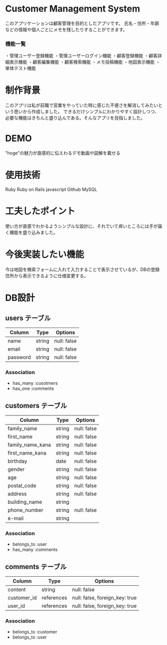 # Customer Management System
このアプリケーションは顧客管理を目的としたアプリです。
氏名・住所・年齢などの情報や個人ごとにメモを残したりすることができます。

### 機能一覧
・管理ユーザー登録機能
・管理ユーザーログイン機能
・顧客登録機能
・顧客詳細表示機能
・顧客編集機能
・顧客検索機能
・メモ投稿機能
・地図表示機能
・単体テスト機能

# 制作背景
このアプリは私が前職で営業をやっていた時に感じた不便さを解消してみたいという思いから作成しました。
できるだけシンプルにわかりやすく設計しつつ、必要な機能はきちんと盛り込んである。そんなアプリを目指しました。

# DEMO
"hoge"の魅力が直感的に伝えわるデモ動画や図解を載せる

# 使用技術
Ruby
Ruby on Rails
javascript
Github
MySQL

# 工夫したポイント
使い方が直感でわかるようシンプルな設計に、それでいて痒いところには手が届く機能を盛り込みました。

# 今後実装したい機能
今は地図を検索フォームに入れて入力することで表示させているが、DBの登録住所から表示できるように仕様変更する。

# DB設計

## users テーブル

| Column      | Type   | Options     |
| ----------- | ------ | ----------- |
| name        | string | null: false |
| email       | string | null: false |
| password    | string | null: false |

### Association

- has_many :cusotmers
- has_one  :comments

## customers テーブル

| Column           | Type   | Options     |
| ---------------- | ------ | ----------- |
| family_name      | string | null: false |
| first_name       | string | null: false |
| family_name_kana | string | null: false |
| first_name_kana  | string | null: false |
| birthday         | date   | null: false |
| gender           | string | null: false |
| age              | string | null: false |
| postal_code      | string | null: false |
| address          | string | null: false |
| building_name    | string |             |
| phone_number     | string | null: false |
| e-mail           | string |             |


### Association

- belongs_to :user
- has_many   :comments

## comments テーブル

| Column       | Type       | Options                        |
| ------------ | ---------- | ------------------------------ |
| content      | string     | null: false                    |
| customer_id  | references | null: false, foreign_key: true |
| user_id      | references | null: false, foreign_key: true |

### Association

- belongs_to :customer
- belongs_to :user
